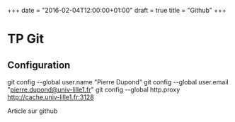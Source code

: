 +++
date = "2016-02-04T12:00:00+01:00"
draft = true
title = "Github"
+++
# TP Git
## Configuration

git config --global user.name "Pierre Dupond"
git config --global user.email "pierre.dupond@univ-lille1.fr"
git config --global http.proxy http://cache.univ-lille1.fr:3128

Article sur github